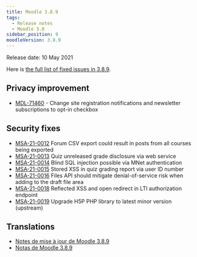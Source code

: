 ```yaml
---
title: Moodle 3.8.9
tags:
  - Release notes
  - Moodle 3.8
sidebar_position: 9
moodleVersion: 3.8.9
---
```


Release date: 10 May 2021

Here is [the full list of fixed issues in 3.8.9](https://moodle.atlassian.net/secure/IssueNavigator!executeAdvanced.jspa?jqlQuery=project+%3D+mdl+AND+resolution+%3D+fixed+AND+fixVersion+in+%28%223.8.9%22%29+ORDER+BY+priority+DESC&runQuery=true&clear=true).

## Privacy improvement

- [MDL-71460](https://moodle.atlassian.net/browse/MDL-71460) - Change site registration notifications and newsletter subscriptions to opt-in checkbox

## Security fixes

- [MSA-21-0012](https://moodle.org/mod/forum/discuss.php?d=422305) Forum CSV export could result in posts from all courses being exported
- [MSA-21-0013](https://moodle.org/mod/forum/discuss.php?d=422307) Quiz unreleased grade disclosure via web service
- [MSA-21-0014](https://moodle.org/mod/forum/discuss.php?d=422308) Blind SQL injection possible via MNet authentication
- [MSA-21-0015](https://moodle.org/mod/forum/discuss.php?d=422309) Stored XSS in quiz grading report via user ID number
- [MSA-21-0016](https://moodle.org/mod/forum/discuss.php?d=422310) Files API should mitigate denial-of-service risk when adding to the draft file area
- [MSA-21-0018](https://moodle.org/mod/forum/discuss.php?d=422314) Reflected XSS and open redirect in LTI authorization endpoint
- [MSA-21-0019](https://moodle.org/mod/forum/discuss.php?d=422315) Upgrade H5P PHP library to latest minor version (upstream)

## Translations

- [Notes de mise à jour de Moodle 3.8.9](https://docs.moodle.org/fr/Notes_de_mise_à_jour_de_Moodle_3.8.9)
- [Notas de Moodle 3.8.9](https://docs.moodle.org/es/Notas_de_Moodle_3.8.9)
